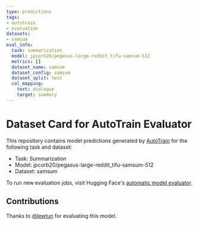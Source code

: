 ```yaml
---
type: predictions
tags:
- autotrain
- evaluation
datasets:
- samsum
eval_info:
  task: summarization
  model: jpcorb20/pegasus-large-reddit_tifu-samsum-512
  metrics: []
  dataset_name: samsum
  dataset_config: samsum
  dataset_split: test
  col_mapping:
    text: dialogue
    target: summary
---
```

# Dataset Card for AutoTrain Evaluator

This repository contains model predictions generated by [AutoTrain](https://huggingface.co/autotrain) for the following task and dataset:

* Task: Summarization
* Model: jpcorb20/pegasus-large-reddit_tifu-samsum-512
* Dataset: samsum

To run new evaluation jobs, visit Hugging Face's [automatic model evaluator](https://huggingface.co/spaces/autoevaluate/model-evaluator).

## Contributions

Thanks to [@lewtun](https://huggingface.co/lewtun) for evaluating this model.